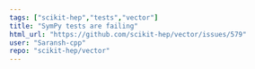 ```yaml
---
tags: ["scikit-hep","tests","vector"]
title: "SymPy tests are failing"
html_url: "https://github.com/scikit-hep/vector/issues/579"
user: "Saransh-cpp"
repo: "scikit-hep/vector"
---
```


